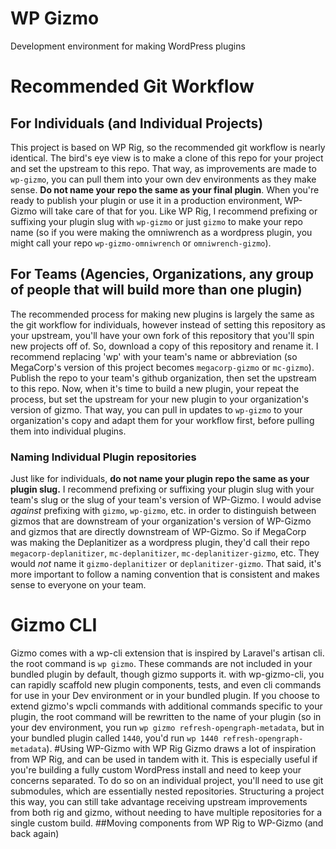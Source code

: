 # WP Gizmo
 Development environment for making WordPress plugins

# Recommended Git Workflow
## For Individuals (and Individual Projects)
This project is based on WP Rig, so the recommended git workflow is nearly
identical. The bird's eye view is to make a clone of this repo for your project
and set the upstream to this repo. That way, as improvements are made to `wp-gizmo`,
you can pull them into your own dev environments as they make sense. **Do not
name your repo the same as your final plugin**. When you're ready to publish
your plugin or use it in a production environment, WP-Gizmo will take care of
that for you. Like WP Rig, I recommend prefixing or suffixing your plugin slug
with `wp-gizmo` or just `gizmo` to make your repo name (so if you were making
the omniwrench as a wordpress plugin, you might call your repo
`wp-gizmo-omniwrench` or `omniwrench-gizmo`).
## For Teams (Agencies, Organizations, any group of people that will build more than one plugin)
The recommended process for making new plugins is largely the same as the git 
workflow for individuals, however instead of setting this repository as your
upstream, you'll have your own fork of this repository that you'll spin new
projects off of. So, download a copy of this repository and rename it. I
recommend replacing 'wp' with your team's name or abbreviation (so MegaCorp's
version of this project becomes `megacorp-gizmo` or `mc-gizmo`). Publish the
repo to your team's github organization, then set the upstream to this repo.
Now, when it's time to build a new plugin, your repeat the process, but set the
upstream for your new plugin to your organization's version of gizmo. That way,
you can pull in updates to `wp-gizmo` to your organization's copy and adapt them
for your workflow first, before pulling them into individual plugins.
### Naming Individual Plugin repositories
Just like for individuals, **do not name your plugin repo the same as your
plugin slug.** I recommend prefixing or suffixing your plugin slug with your
team's slug or the slug of your team's version of WP-Gizmo. I would advise
_against_ prefixing with `gizmo`, `wp-gizmo`, etc. in order to distinguish
between gizmos that are downstream of your organization's version of WP-Gizmo
and gizmos that are directly downstream of WP-Gizmo. So if MegaCorp was making
the Deplanitizer as a wordpress plugin, they'd call their repo
`megacorp-deplanitizer`, `mc-deplanitizer`, `mc-deplanitizer-gizmo`, etc. They 
would _not_ name it `gizmo-deplanitizer` or `deplanitizer-gizmo`. That said, it's
more important to follow a naming convention that is consistent and makes sense
to everyone on your team.
# Gizmo CLI
Gizmo comes with a wp-cli extension that is inspired by Laravel's artisan cli.
the root command is `wp gizmo`. These commands are not included in your bundled
plugin by default, though gizmo supports it. with wp-gizmo-cli, you can rapidly
scaffold new plugin components, tests, and even cli commands for use in your Dev
environment or in your bundled plugin. If you choose to extend gizmo's wpcli 
commands with additional commands specific to your plugin, the root command will
be rewritten to the name of your plugin (so in your dev environment, you run
`wp gizmo refresh-opengraph-metadata`, but in your bundled plugin called `1440`,
you'd run `wp 1440 refresh-opengraph-metadata`).
#Using WP-Gizmo with WP Rig
Gizmo draws a lot of inspiration from WP Rig, and can be used in tandem with it.
This is especially useful if you're building a fully custom WordPress install
and need to keep your concerns separated. To do so on an individual project,
you'll need to use git submodules, which are essentially nested repositories.
Structuring a project this way, you can still take advantage receiving upstream
improvements from both rig and gizmo, without needing to have multiple
repositories for a single custom build.
##Moving components from WP Rig to WP-Gizmo (and back again)
